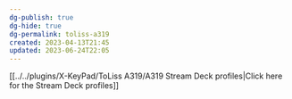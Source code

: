 ```yaml
---
dg-publish: true
dg-hide: true
dg-permalink: toliss-a319
created: 2023-04-13T21:45
updated: 2023-06-24T22:05
---
```

[[../../plugins/X-KeyPad/ToLiss A319/A319 Stream Deck profiles|Click here for the Stream Deck profiles]]
